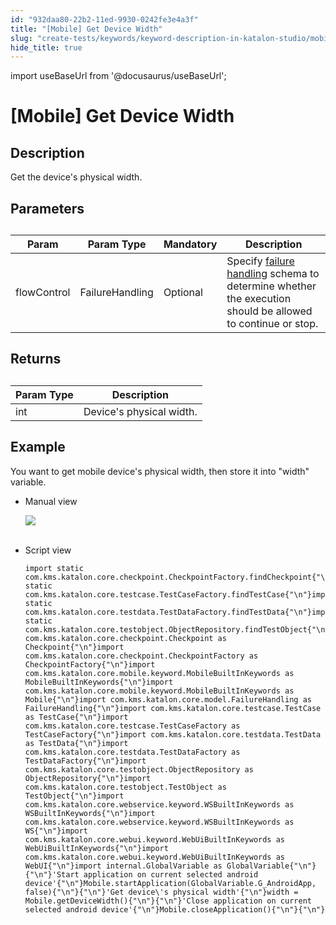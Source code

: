 ```yaml
---
id: "932daa80-22b2-11ed-9930-0242fe3e4a3f"
title: "[Mobile] Get Device Width"
slug: "create-tests/keywords/keyword-description-in-katalon-studio/mobile-keywords/mobile-get-device-width"
hide_title: true
---
```

import useBaseUrl from '@docusaurus/useBaseUrl';


# <a id="id_0" class="anchor_top_offset"/><a id="ariaid-title1" class="anchor_top_offset"/>[Mobile] Get Device Width


## <a id="id_0__id_1" class="anchor_top_offset"/>Description  

              
<p xmlns="http://www.w3.org/1999/xhtml" className="p">Get the device's physical width.</p> 
      

## <a id="id_0__id_2" class="anchor_top_offset"/>Parameters  

              
<table xmlns="http://www.w3.org/1999/xhtml" className="table anchor_top_offset" id="id_0__6e231e37-d2cd-4149-82ef-1a7d613cf2c5"><caption /><thead className="thead"><tr className><th className="entry anchor_top_offset" id="id_0__6e231e37-d2cd-4149-82ef-1a7d613cf2c5__entry__1">Param</th><th className="entry anchor_top_offset" id="id_0__6e231e37-d2cd-4149-82ef-1a7d613cf2c5__entry__2">Param Type</th><th className="entry anchor_top_offset" id="id_0__6e231e37-d2cd-4149-82ef-1a7d613cf2c5__entry__3">Mandatory</th><th className="entry anchor_top_offset" id="id_0__6e231e37-d2cd-4149-82ef-1a7d613cf2c5__entry__4">Description</th></tr></thead><tbody className="tbody"><tr className><td className="entry" headers="id_0__6e231e37-d2cd-4149-82ef-1a7d613cf2c5__entry__1 id_0__6e231e37-d2cd-4149-82ef-1a7d613cf2c5__entry__2 id_0__6e231e37-d2cd-4149-82ef-1a7d613cf2c5__entry__3 id_0__6e231e37-d2cd-4149-82ef-1a7d613cf2c5__entry__4 ">flowControl</td><td className="entry" headers="id_0__6e231e37-d2cd-4149-82ef-1a7d613cf2c5__entry__1 id_0__6e231e37-d2cd-4149-82ef-1a7d613cf2c5__entry__2 id_0__6e231e37-d2cd-4149-82ef-1a7d613cf2c5__entry__3 id_0__6e231e37-d2cd-4149-82ef-1a7d613cf2c5__entry__4 ">FailureHandling</td><td className="entry" headers="id_0__6e231e37-d2cd-4149-82ef-1a7d613cf2c5__entry__1 id_0__6e231e37-d2cd-4149-82ef-1a7d613cf2c5__entry__2 id_0__6e231e37-d2cd-4149-82ef-1a7d613cf2c5__entry__3 id_0__6e231e37-d2cd-4149-82ef-1a7d613cf2c5__entry__4 ">Optional</td><td className="entry" headers="id_0__6e231e37-d2cd-4149-82ef-1a7d613cf2c5__entry__1 id_0__6e231e37-d2cd-4149-82ef-1a7d613cf2c5__entry__2 id_0__6e231e37-d2cd-4149-82ef-1a7d613cf2c5__entry__3 id_0__6e231e37-d2cd-4149-82ef-1a7d613cf2c5__entry__4 ">Specify <a className="xref" href="/docs/maintain/configure-failure-handling-settings-in-katalon-studio">failure handling</a> schema to         determine whether the execution should be allowed to continue or         stop.</td></tr></tbody></table> 
      

## <a id="id_0__id_3" class="anchor_top_offset"/>Returns 

              
<table xmlns="http://www.w3.org/1999/xhtml" className="table anchor_top_offset" id="id_0__f807e631-25d8-4cbc-88f5-250c06be34a8"><caption /><thead className="thead"><tr className><th className="entry anchor_top_offset" id="id_0__f807e631-25d8-4cbc-88f5-250c06be34a8__entry__1">Param Type</th><th className="entry anchor_top_offset" id="id_0__f807e631-25d8-4cbc-88f5-250c06be34a8__entry__2">Description</th></tr></thead><tbody className="tbody"><tr className><td className="entry" headers="id_0__f807e631-25d8-4cbc-88f5-250c06be34a8__entry__1 id_0__f807e631-25d8-4cbc-88f5-250c06be34a8__entry__2 ">int</td><td className="entry" headers="id_0__f807e631-25d8-4cbc-88f5-250c06be34a8__entry__1 id_0__f807e631-25d8-4cbc-88f5-250c06be34a8__entry__2 ">Device's physical width.</td></tr></tbody></table> 
      

## <a id="id_0__id_4" class="anchor_top_offset"/>Example 

              
<p xmlns="http://www.w3.org/1999/xhtml" className="p">You want to get mobile device's physical width, then store it   into "width" variable.</p> 
      
<ul xmlns="http://www.w3.org/1999/xhtml" className="ul"><li className="li">     <p className="p">Manual view</p>     <p className="p">       <img className="image" src={useBaseUrl("https://github.com/katalon-studio/docs-images/raw/master/katalon-studio/docs/mobile-get-device-width/image2017-3-3-143A63A28.png")} /><br /><br />     </p>   </li><li className="li">     <p className="p">Script view </p>     <pre className="pre codeblock"><code>import static com.kms.katalon.core.checkpoint.CheckpointFactory.findCheckpoint{"\n"}import static com.kms.katalon.core.testcase.TestCaseFactory.findTestCase{"\n"}import static com.kms.katalon.core.testdata.TestDataFactory.findTestData{"\n"}import static com.kms.katalon.core.testobject.ObjectRepository.findTestObject{"\n"}import com.kms.katalon.core.checkpoint.Checkpoint as Checkpoint{"\n"}import com.kms.katalon.core.checkpoint.CheckpointFactory as CheckpointFactory{"\n"}import com.kms.katalon.core.mobile.keyword.MobileBuiltInKeywords as MobileBuiltInKeywords{"\n"}import com.kms.katalon.core.mobile.keyword.MobileBuiltInKeywords as Mobile{"\n"}import com.kms.katalon.core.model.FailureHandling as FailureHandling{"\n"}import com.kms.katalon.core.testcase.TestCase as TestCase{"\n"}import com.kms.katalon.core.testcase.TestCaseFactory as TestCaseFactory{"\n"}import com.kms.katalon.core.testdata.TestData as TestData{"\n"}import com.kms.katalon.core.testdata.TestDataFactory as TestDataFactory{"\n"}import com.kms.katalon.core.testobject.ObjectRepository as ObjectRepository{"\n"}import com.kms.katalon.core.testobject.TestObject as TestObject{"\n"}import com.kms.katalon.core.webservice.keyword.WSBuiltInKeywords as WSBuiltInKeywords{"\n"}import com.kms.katalon.core.webservice.keyword.WSBuiltInKeywords as WS{"\n"}import com.kms.katalon.core.webui.keyword.WebUiBuiltInKeywords as WebUiBuiltInKeywords{"\n"}import com.kms.katalon.core.webui.keyword.WebUiBuiltInKeywords as WebUI{"\n"}import internal.GlobalVariable as GlobalVariable{"\n"}{"\n"}'Start application on current selected android device'{"\n"}Mobile.startApplication(GlobalVariable.G_AndroidApp, false){"\n"}{"\n"}'Get device\'s physical width'{"\n"}width = Mobile.getDeviceWidth(){"\n"}{"\n"}'Close application on current selected android device'{"\n"}Mobile.closeApplication(){"\n"}{"\n"}</code></pre>   </li></ul> 
      
